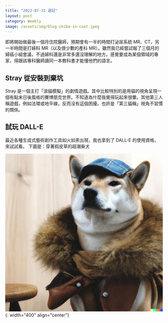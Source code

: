 ```yaml
---
title: "2022-07-31 週記"
layout: post
category: Weekly
image: /assets/img/blog-shiba-in-coat.jpeg
---
```


即將開始做最後一個月住院醫師，預期會有一半的時間打泌尿系統 MR、CT，另一半時間是打婦科 MR（以及很少數的產科 MR）。雖然我已經嘗試報了三個月的婦癌小組會議，不過婦科還是非常多還沒理解的地方。感覺要成為某個領域的專家，得跟該專科醫師讀同一本教科書才能懂他們的語言。

## Stray 從安裝到棄坑

Stray 是一個主打「浪貓模擬」的劇情遊戲。其中比較特別的是用貓的視角呈現一個有點末日後風格的賽博朋克世界。不知道為什麼我覺得玩起來很暈。其他第三人稱遊戲，例如法環或地平線，反而沒有這個困擾。也許是「第三貓稱」視角不習慣的關係。

## 試玩 DALL-E

最近各種生成式藝術創作工具如火如荼出現，我也拿到了 DALL-E 的使用資格，來試試看。
下圖是：穿著假皮草的超潮柴犬

![blog-shiba-in-coat.jpeg](/assets/img/blog-shiba-in-coat.jpeg){: width="400" align="center"}